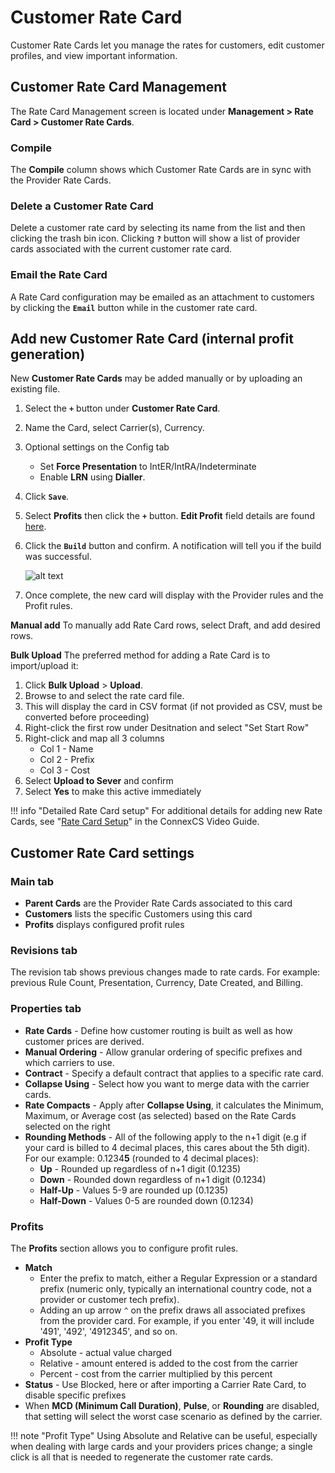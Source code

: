 # Customer Rate Card

Customer Rate Cards let you manage the rates for customers, edit customer profiles, and view important information. 

## Customer Rate Card Management 
The Rate Card Management screen is located under **Management > Rate Card > Customer Rate Cards**.

### Compile 
The **Compile** column shows which Customer Rate Cards are in sync with the Provider Rate Cards. 

### Delete a Customer Rate Card
Delete a customer rate card by selecting its name from the list and then clicking the trash bin icon. Clicking **`?`** button will show a list of provider cards associated with the current customer rate card. 

### Email the Rate Card
A Rate Card configuration may be emailed as an attachment to customers by clicking the **`Email`** button while in the customer rate card.

## Add new Customer Rate Card (internal profit generation) 
New **Customer Rate Cards** may be added manually or by uploading an existing file. 

1. Select the **`+`** button under **Customer Rate Card**. 
2. Name the Card, select Carrier(s), Currency.
3. Optional settings on the Config tab
    * Set **Force Presentation** to IntER/IntRA/Indeterminate
    * Enable **LRN** using **Dialler**.
4. Click **`Save`**.
5. Select **Profits** then click the **`+`** button. **Edit Profit** field details are found [here](https://staging--connexcs-docs.netlify.app/customer-ratecard/#profits).
6. Click the **`Build`** button and confirm.  A notification will tell you if the build was successful.
    
    ![alt text][ccard-14] 
    
7. Once complete, the new card will display with the Provider rules and the Profit rules.

**Manual add**
To manually add Rate Card rows, select Draft, and add desired rows. 

**Bulk Upload**
The preferred method for adding a Rate Card is to import/upload it:

1. Click **Bulk Upload** > **Upload**.
2. Browse to and select the rate card file.
3. This will display the card in CSV format (if not provided as CSV, must be converted before proceeding)
4. Right-click the first row under Desitnation and select "Set Start Row"
5. Right-click and map all 3 columns
    * Col 1 - Name
    * Col 2 - Prefix
    * Col 3 - Cost
6. Select **Upload to Sever** and confirm
7. Select **Yes** to make this active immediately 
   
!!! info "Detailed Rate Card setup" 
    For additional details for adding new Rate Cards, see "[Rate Card Setup](https://staging--connexcs-docs.netlify.app/video-guide/#rate-card-setup)" in the ConnexCS Video Guide.
    
## Customer Rate Card settings

### Main tab
* **Parent Cards** are the Provider Rate Cards associated to this card
* **Customers** lists the specific Customers using this card
* **Profits** displays configured profit rules

### Revisions tab
The revision tab shows previous changes made to rate cards. For example: previous Rule Count, Presentation, Currency, Date Created, and Billing.

### Properties tab
 * **Rate Cards** - Define how customer routing is built as well as how customer prices are derived.
 * **Manual Ordering** - Allow granular ordering of specific prefixes and which carriers to use. 
 * **Contract** - Specify a default contract that applies to a specific rate card. 
 * **Collapse Using** - Select how you want to merge data with the carrier cards.
 * **Rate Compacts** - Apply after **Collapse Using**, it calculates the Minimum, Maximum, or Average cost (as selected) based on the Rate Cards selected on the right
 * **Rounding Methods** - All of the following apply to the n+1 digit (e.g if your card is billed to 4 decimal places, this cares about the 5th digit). For our example: 0.1234**5** (rounded to 4 decimal places):
     * **Up** - Rounded up regardless of n+1 digit (0.1235)
     * **Down** - Rounded down regardless of n+1 digit (0.1234)
     * **Half-Up** - Values 5-9 are rounded up (0.1235)
     * **Half-Down** - Values 0-5 are rounded down (0.1234)

### Profits
The **Profits** section allows you to configure profit rules.

* **Match**
    * Enter the prefix to match, either a Regular Expression or a standard prefix (numeric only, typically an international country code, not a provider or customer tech prefix). 
    * Adding an up arrow `^` on the prefix draws all associated prefixes from the provider card. For example, if you enter '49, it will include '491', '492', '4912345', and so on.
* **Profit Type**
    * Absolute - actual value charged
    * Relative - amount entered is added to the cost from the carrier
    * Percent - cost from the carrier multiplied by this percent
* **Status** - Use Blocked, here or after importing a Carrier Rate Card, to disable specific prefixes
* When **MCD (Minimum Call Duration)**, **Pulse**, or **Rounding** are disabled, that setting will select the worst case scenario as defined by the carrier. 

!!! note "Profit Type"
    Using Absolute and Relative can be useful, especially when dealing with large cards and your providers prices change; a single click is all that is needed to regenerate the customer rate cards.


[ccard-11]: /card/img/149.png "ccard-11"
[customer-card-3]: /card/img/123.png "Customer-card-3"
[ccard-14]: /card/img/152.png "ccard-14"

